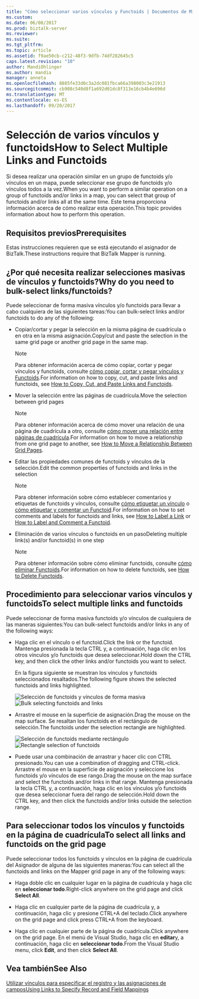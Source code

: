 ```yaml
---
title: "Cómo seleccionar varios vínculos y Functoids | Documentos de Microsoft"
ms.custom: 
ms.date: 06/08/2017
ms.prod: biztalk-server
ms.reviewer: 
ms.suite: 
ms.tgt_pltfrm: 
ms.topic: article
ms.assetid: f9ae50cb-c212-48f3-9dfb-74df282645c5
caps.latest.revision: "10"
author: MandiOhlinger
ms.author: mandia
manager: anneta
ms.openlocfilehash: 8885fe33d0c3a2dc081fbca66a398003c3e21913
ms.sourcegitcommit: cb908c540d8f1a692d01dc8f313e16cb4b4e696d
ms.translationtype: MT
ms.contentlocale: es-ES
ms.lasthandoff: 09/20/2017
---
```

# <a name="how-to-select-multiple-links-and-functoids"></a><span data-ttu-id="04a19-102">Selección de varios vínculos y functoids</span><span class="sxs-lookup"><span data-stu-id="04a19-102">How to Select Multiple Links and Functoids</span></span>
<span data-ttu-id="04a19-103">Si desea realizar una operación similar en un grupo de functoids y/o vínculos en un mapa, puede seleccionar ese grupo de functoids y/o vínculos todos a la vez.</span><span class="sxs-lookup"><span data-stu-id="04a19-103">When you want to perform a similar operation on a group of functoids and/or links in a map, you can select that group of functoids and/or links all at the same time.</span></span> <span data-ttu-id="04a19-104">Este tema proporciona información acerca de cómo realizar esta operación.</span><span class="sxs-lookup"><span data-stu-id="04a19-104">This topic provides information about how to perform this operation.</span></span>  
  
## <a name="prerequisites"></a><span data-ttu-id="04a19-105">Requisitos previos</span><span class="sxs-lookup"><span data-stu-id="04a19-105">Prerequisites</span></span>  
 <span data-ttu-id="04a19-106">Estas instrucciones requieren que se está ejecutando el asignador de BizTalk.</span><span class="sxs-lookup"><span data-stu-id="04a19-106">These instructions require that BizTalk Mapper is running.</span></span>  
  
## <a name="why-do-you-need-to-bulk-select-linksfunctoids"></a><span data-ttu-id="04a19-107">¿Por qué necesita realizar selecciones masivas de vínculos y functoids?</span><span class="sxs-lookup"><span data-stu-id="04a19-107">Why do you need to bulk-select links/functoids?</span></span>  
 <span data-ttu-id="04a19-108">Puede seleccionar de forma masiva vínculos y/o functoids para llevar a cabo cualquiera de las siguientes tareas:</span><span class="sxs-lookup"><span data-stu-id="04a19-108">You can bulk-select links and/or functoids to do any of the following:</span></span>  
  
-   <span data-ttu-id="04a19-109">Copiar/cortar y pegar la selección en la misma página de cuadrícula o en otra en la misma asignación.</span><span class="sxs-lookup"><span data-stu-id="04a19-109">Copy/cut and paste the selection in the same grid page or another grid page in the same map.</span></span>  
  
    > [!NOTE]
    >  <span data-ttu-id="04a19-110">Para obtener información acerca de cómo copiar, cortar y pegar vínculos y functoids, consulte [cómo copiar, cortar y pegar vínculos y Functoids](../core/how-to-copy-cut-and-paste-links-and-functoids.md).</span><span class="sxs-lookup"><span data-stu-id="04a19-110">For information on how to copy, cut, and paste links and functoids, see [How to Copy, Cut, and Paste Links and Functoids](../core/how-to-copy-cut-and-paste-links-and-functoids.md).</span></span>  
  
-   <span data-ttu-id="04a19-111">Mover la selección entre las páginas de cuadrícula.</span><span class="sxs-lookup"><span data-stu-id="04a19-111">Move the selection between grid pages</span></span>  
  
    > [!NOTE]
    >  <span data-ttu-id="04a19-112">Para obtener información acerca de cómo mover una relación de una página de cuadrícula a otro, consulte [cómo mover una relación entre páginas de cuadrícula](../core/how-to-move-a-relationship-between-grid-pages.md).</span><span class="sxs-lookup"><span data-stu-id="04a19-112">For information on how to move a relationship from one grid page to another, see [How to Move a Relationship Between Grid Pages](../core/how-to-move-a-relationship-between-grid-pages.md).</span></span>  
  
-   <span data-ttu-id="04a19-113">Editar las propiedades comunes de functoids y vínculos de la selección.</span><span class="sxs-lookup"><span data-stu-id="04a19-113">Edit the common properties of functoids and links in the selection</span></span>  
  
    > [!NOTE]
    >  <span data-ttu-id="04a19-114">Para obtener información sobre cómo establecer comentarios y etiquetas de functoids y vínculos, consulte [cómo etiquetar un vínculo](../core/how-to-label-a-link.md) o [cómo etiquetar y comentar un Functoid](../core/how-to-label-and-comment-a-functoid.md).</span><span class="sxs-lookup"><span data-stu-id="04a19-114">For information on how to set comments and labels for functoids and links, see [How to Label a Link](../core/how-to-label-a-link.md) or [How to Label and Comment a Functoid](../core/how-to-label-and-comment-a-functoid.md).</span></span>  
  
-   <span data-ttu-id="04a19-115">Eliminación de varios vínculos o functoids en un paso</span><span class="sxs-lookup"><span data-stu-id="04a19-115">Deleting multiple link(s) and/or functoid(s) in one step</span></span>  
  
    > [!NOTE]
    >  <span data-ttu-id="04a19-116">Para obtener información sobre cómo eliminar functoids, consulte [cómo eliminar Functoids](../core/how-to-delete-functoids.md).</span><span class="sxs-lookup"><span data-stu-id="04a19-116">For information on how to delete functoids, see [How to Delete Functoids](../core/how-to-delete-functoids.md).</span></span>  
  
## <a name="to-select-multiple-links-and-functoids"></a><span data-ttu-id="04a19-117">Procedimiento para seleccionar varios vínculos y functoids</span><span class="sxs-lookup"><span data-stu-id="04a19-117">To select multiple links and functoids</span></span>  
 <span data-ttu-id="04a19-118">Puede seleccionar de forma masiva functoids y/o vínculos de cualquiera de las maneras siguientes:</span><span class="sxs-lookup"><span data-stu-id="04a19-118">You can bulk-select functoids and/or links in any of the following ways:</span></span>  
  
-   <span data-ttu-id="04a19-119">Haga clic en el vínculo o el functoid.</span><span class="sxs-lookup"><span data-stu-id="04a19-119">Click the link or the functoid.</span></span> <span data-ttu-id="04a19-120">Mantenga presionada la tecla CTRL y, a continuación, haga clic en los otros vínculos y/o functoids que desea seleccionar.</span><span class="sxs-lookup"><span data-stu-id="04a19-120">Hold down the CTRL key, and then click the other links and/or functoids you want to select.</span></span>  
  
     <span data-ttu-id="04a19-121">En la figura siguiente se muestran los vínculos y functoids seleccionados resaltados.</span><span class="sxs-lookup"><span data-stu-id="04a19-121">The following figure shows the selected functoids and links highlighted.</span></span>  
  
     <span data-ttu-id="04a19-122">![Selección de functoids y vínculos de forma masiva](../core/media/bulkselect-functois-links.gif "BulkSelect_Functois & vínculos")</span><span class="sxs-lookup"><span data-stu-id="04a19-122">![Bulk selecting functoids and links](../core/media/bulkselect-functois-links.gif "BulkSelect_Functois&Links")</span></span>  
  
-   <span data-ttu-id="04a19-123">Arrastre el mouse en la superficie de asignación.</span><span class="sxs-lookup"><span data-stu-id="04a19-123">Drag the mouse on the map surface.</span></span> <span data-ttu-id="04a19-124">Se resaltan los functoids en el rectángulo de selección.</span><span class="sxs-lookup"><span data-stu-id="04a19-124">The functoids under the selection rectangle are highlighted.</span></span>  
  
     <span data-ttu-id="04a19-125">![Selección de functoids mediante rectángulo](../core/media/bulkselect-selectionrectangle.gif "BulkSelect_SelectionRectangle")</span><span class="sxs-lookup"><span data-stu-id="04a19-125">![Rectangle selection of functoids](../core/media/bulkselect-selectionrectangle.gif "BulkSelect_SelectionRectangle")</span></span>  
  
-   <span data-ttu-id="04a19-126">Puede usar una combinación de arrastrar y hacer clic con CTRL presionado.</span><span class="sxs-lookup"><span data-stu-id="04a19-126">You can use a combination of dragging and CTRL-click.</span></span> <span data-ttu-id="04a19-127">Arrastre el mouse en la superficie de asignación y seleccione los functoids y/o vínculos de ese rango.</span><span class="sxs-lookup"><span data-stu-id="04a19-127">Drag the mouse on the map surface and select the functoids and/or links in that range.</span></span> <span data-ttu-id="04a19-128">Mantenga presionada la tecla CTRL y, a continuación, haga clic en los vínculos y/o functoids que desea seleccionar fuera del rango de selección.</span><span class="sxs-lookup"><span data-stu-id="04a19-128">Hold down the CTRL key, and then click the functoids and/or links outside the selection range.</span></span>  
  
## <a name="to-select-all-links-and-functoids-on-the-grid-page"></a><span data-ttu-id="04a19-129">Para seleccionar todos los vínculos y functoids en la página de cuadrícula</span><span class="sxs-lookup"><span data-stu-id="04a19-129">To select all links and functoids on the grid page</span></span>  
 <span data-ttu-id="04a19-130">Puede seleccionar todos los functoids y vínculos en la página de cuadrícula del Asignador de alguna de las siguientes maneras:</span><span class="sxs-lookup"><span data-stu-id="04a19-130">You can select all the functoids and links on the Mapper grid page in any of the following ways:</span></span>  
  
-   <span data-ttu-id="04a19-131">Haga doble clic en cualquier lugar en la página de cuadrícula y haga clic en **seleccionar todo**.</span><span class="sxs-lookup"><span data-stu-id="04a19-131">Right-click anywhere on the grid page and click **Select All**.</span></span>  
  
-   <span data-ttu-id="04a19-132">Haga clic en cualquier parte de la página de cuadrícula y, a continuación, haga clic y presione CTRL+A del teclado.</span><span class="sxs-lookup"><span data-stu-id="04a19-132">Click anywhere on the grid page and click press CTRL+A from the keyboard.</span></span>  
  
-   <span data-ttu-id="04a19-133">Haga clic en cualquier parte de la página de cuadrícula.</span><span class="sxs-lookup"><span data-stu-id="04a19-133">Click anywhere on the grid page.</span></span> <span data-ttu-id="04a19-134">En el menú de Visual Studio, haga clic en **editar**y, a continuación, haga clic en **seleccionar todo**.</span><span class="sxs-lookup"><span data-stu-id="04a19-134">From the Visual Studio menu, click **Edit**, and then click **Select All**.</span></span>  
  
## <a name="see-also"></a><span data-ttu-id="04a19-135">Vea también</span><span class="sxs-lookup"><span data-stu-id="04a19-135">See Also</span></span>  
 [<span data-ttu-id="04a19-136">Utilizar vínculos para especificar el registro y las asignaciones de campos</span><span class="sxs-lookup"><span data-stu-id="04a19-136">Using Links to Specify Record and Field Mappings</span></span>](../core/using-links-to-specify-record-and-field-mappings.md)